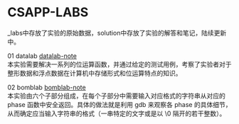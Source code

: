 # CSAPP-LABS  
_labs中存放了实验的原始数据，solution中存放了实验的解答和笔记，陆续更新中。  

01 datalab  [datalab-note](https://github.com/jlu-xiurui/csapp-labs/blob/master/solution/lab1-data/datalab-note.md)    
本实验需要解决一系列的位运算函数，并通过给定的测试用例，考察了实验者对于整形数据和浮点数据在计算机中存储形式和位运算特点的知识。  

02 bomblab  [bomblab-note](https://github.com/jlu-xiurui/csapp-labs/blob/master/solution/lab2-bomb/bomblab-note.md)  
本实验由六个子部分组成，在每个子部分中需要输入对应格式的字符串从对应的 phase 函数中安全返回。具体的做法就是利用 gdb 来观察各 phase 的具体细节，从而确定应当输入字符串的格式（一串特定的文字或是以 \0 隔开的若干整数）。
